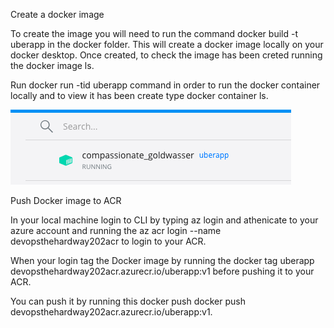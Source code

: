 Create a docker image 

To create the image you will need to run the command docker build -t uberapp in the docker folder. This will create a docker image locally on your docker desktop. Once created, to check the image has been creted running the docker image ls.

Run docker run -tid uberapp command in order to run the docker container locally and to view it has been create type docker container ls. 

![banner image](./img/DockerRunning.png)


Push Docker image to ACR

In your local machine login to CLI by typing az login and athenicate to your azure account and running the az acr login --name devopsthehardway202acr to login to your ACR. 

When your login tag the Docker image by running the docker tag uberapp devopsthehardway202acr.azurecr.io/uberapp:v1 before pushing it to your ACR. 

You can push it by running this docker push docker push devopsthehardway202acr.azurecr.io/uberapp:v1.
